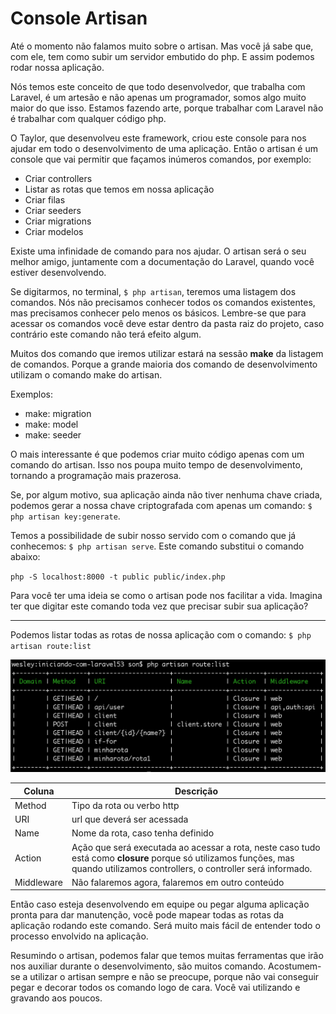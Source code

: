 # Console Artisan

Até o momento não falamos muito sobre o artisan. Mas você já sabe que, com ele, tem como subir um servidor embutido do php. E assim podemos rodar nossa aplicação.

Nós temos este conceito de que todo desenvolvedor, que trabalha com Laravel, é um artesão e não apenas um programador, somos algo muito maior do que isso. Estamos fazendo arte, porque trabalhar com Laravel não é trabalhar com qualquer código php.

O Taylor, que desenvolveu este framework, criou este console para nos ajudar em todo o desenvolvimento de uma aplicação. Então o artisan é um console que vai permitir que façamos inúmeros comandos, por exemplo:

* Criar controllers
* Listar as rotas que temos em nossa aplicação
* Criar filas
* Criar seeders
* Criar migrations
* Criar modelos

Existe uma infinidade de comando para nos ajudar. O artisan será o seu melhor amigo, juntamente com a documentação do Laravel, quando você estiver desenvolvendo.

Se digitarmos, no terminal, `$ php artisan`, teremos uma listagem dos comandos. Nós não precisamos conhecer todos os comandos existentes, mas precisamos conhecer pelo menos os básicos. Lembre-se que para acessar os comandos você deve estar dentro da pasta raiz do projeto, caso contrário este comando não terá efeito algum.

Muitos dos comando que iremos utilizar estará na sessão **make** da listagem de comandos. Porque a grande maioria dos comando de desenvolvimento utilizam o comando make do artisan.

Exemplos:

* make: migration
* make: model
* make: seeder

O mais interessante é que podemos criar muito código apenas com um comando do artisan. Isso nos poupa muito tempo de desenvolvimento, tornando a programação mais prazerosa.

Se, por algum motivo, sua aplicação ainda não tiver nenhuma chave criada, podemos gerar a nossa chave criptografada com apenas um comando: `$ php artisan key:generate`.

Temos a possibilidade de subir nosso servido com o comando que já conhecemos: `$ php artisan serve`. Este comando substitui o comando abaixo:

`php -S localhost:8000 -t public public/index.php`

Para você ter uma ideia se como o artisan pode nos facilitar a vida. Imagina ter que digitar este comando toda vez que precisar subir sua aplicação?

***

Podemos listar todas as rotas de nossa aplicação com o comando: `$ php artisan route:list`

![artisan_route_list](./images/artisan_route_list.png "artisan_route_list")

Coluna | Descrição
--------- | ------------
Method | Tipo da rota ou verbo http
URI | url que deverá ser acessada
Name | Nome da rota, caso tenha definido
Action | Ação que será executada ao acessar a rota, neste caso tudo está como **closure** porque só utilizamos funções, mas quando utilizamos controllers, o controller será informado.
Middleware | Não falaremos agora, falaremos em outro conteúdo

Então caso esteja desenvolvendo em equipe ou pegar alguma aplicação pronta para dar manutenção, você pode mapear todas as rotas da aplicação rodando este comando. Será muito mais fácil de entender todo o processo envolvido na aplicação.

Resumindo o artisan, podemos falar que temos muitas ferramentas que irão nos auxiliar durante o desenvolvimento, são muitos comando. Acostumem-se a utilizar o artisan sempre e não se preocupe, porque não vai conseguir pegar e decorar todos os comando logo de cara. Você vai utilizando e gravando aos poucos.